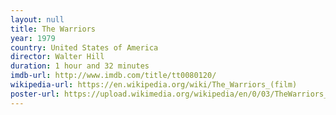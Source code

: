 ```yaml
---
layout: null
title: The Warriors
year: 1979
country: United States of America
director: Walter Hill
duration: 1 hour and 32 minutes
imdb-url: http://www.imdb.com/title/tt0080120/
wikipedia-url: https://en.wikipedia.org/wiki/The_Warriors_(film)
poster-url: https://upload.wikimedia.org/wikipedia/en/0/03/TheWarriors_1979_Movie_Poster.jpg
---
```

